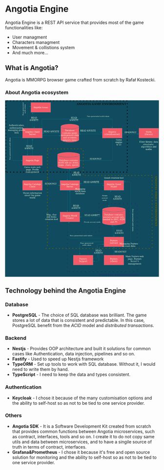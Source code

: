 # Angotia Engine
Angotia Engine is a REST API service that provides most of the game functionalities like:
- User managment
- Characters managment
- Movement & collistions system
- And much more...

## What is Angotia?
Angotia is MMORPG browser game crafted from scratch by Rafał Kostecki.

### About Angotia ecosystem

![alt text](./docs/images/project-relations.png)

## Technology behind the Angotia Engine
### Database
- **PostgreSQL** - The choice of SQL database was brilliant. The game stores a lot of data that is consistent and predictable. In this case, PostgreSQL benefit from the *ACID* model and *distributed transactions*.

### Backend 
- **Nestjs** - Provides OOP architecture and built it solutions for common cases like Authentication, data injection, pipelines and so on.
- **Fastify** - Used to speed up Nestjs framework
- **TypeORM** - Set up tools to work with SQL database. Without it, I would need to write them by hand.
- **TypeScript** - I need to keep the data and types consistent.

### Authentication
- **Keycloak** - I chose it because of the many customisation options and the ability to self-host so as not to be tied to one service provider.

### Others
- **Angotia SDK** - It is a Software Development Kit created from scratch that provides common functions between Angotia microservices, such as contract, interfaces, tools and so on. I create it to do not copy same utils and data between microservices, and to have a singile source of truth in terms of contract, interfaces.
- **Grafana&Prometheus** - I chose it because it's free and open source solution for monitoring and the ability to self-host so as not to be tied to one service provider.

